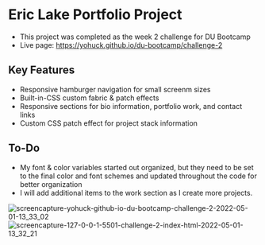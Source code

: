 # Eric Lake Portfolio Project
- This project was completed as the week 2 challenge for DU Bootcamp
- Live page: https://yohuck.github.io/du-bootcamp/challenge-2

## Key Features
- Responsive hamburger navigation for small screenm sizes
- Built-in-CSS custom fabric & patch effects
- Responsive sections for bio information, portfolio work, and contact links
- Custom CSS patch effect for project stack information

## To-Do
- My font & color variables started out organized, but they need to be set to the final color and font schemes and updated throughout the code for better organization
- I will add additional items to the work section as I create more projects.



![screencapture-yohuck-github-io-du-bootcamp-challenge-2-2022-05-01-13_33_02](https://user-images.githubusercontent.com/99624222/166162238-1c9c6723-c579-4907-a366-d82579c9881b.png)
![screencapture-127-0-0-1-5501-challenge-2-index-html-2022-05-01-13_32_21](https://user-images.githubusercontent.com/99624222/166162240-39af47f2-d04d-4cdf-94af-e4979e672f41.png)
